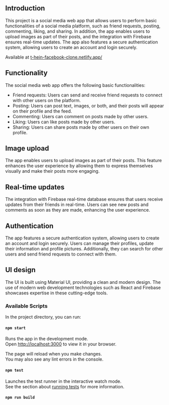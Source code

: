 ## Introduction

This project is a social media web app that allows users to perform basic functionalities of a social media platform, such as friend requests, posting, commenting, liking, and sharing. In addition, the app enables users to upload images as part of their posts, and the integration with Firebase ensures real-time updates. The app also features a secure authentication system, allowing users to create an account and login securely.

Available at [t-hein-facebook-clone.netlify.app/](https://t-hein-facebook-clone.netlify.app/)

## Functionality

The social media web app offers the following basic functionalities:

- Friend requests: Users can send and receive friend requests to connect with other users on the platform.
- Posting: Users can post text, images, or both, and their posts will appear on their profile and the feed.
- Commenting: Users can comment on posts made by other users.
- Liking: Users can like posts made by other users.
- Sharing: Users can share posts made by other users on their own profile.

## Image upload

The app enables users to upload images as part of their posts. This feature enhances the user experience by allowing them to express themselves visually and make their posts more engaging.

## Real-time updates

The integration with Firebase real-time database ensures that users receive updates from their friends in real-time. Users can see new posts and comments as soon as they are made, enhancing the user experience.

## Authentication

The app features a secure authentication system, allowing users to create an account and login securely. Users can manage their profiles, update their information and profile pictures. Additionally, they can search for other users and send friend requests to connect with them.

## UI design

The UI is built using Material UI, providing a clean and modern design. The use of modern web development technologies such as React and Firebase showcases expertise in these cutting-edge tools.

### Available Scripts

In the project directory, you can run:

#### `npm start`

Runs the app in the development mode.\
Open [http://localhost:3000](http://localhost:3000) to view it in your browser.

The page will reload when you make changes.\
You may also see any lint errors in the console.

#### `npm test`

Launches the test runner in the interactive watch mode.\
See the section about [running tests](https://facebook.github.io/create-react-app/docs/running-tests) for more information.

#### `npm run build`
